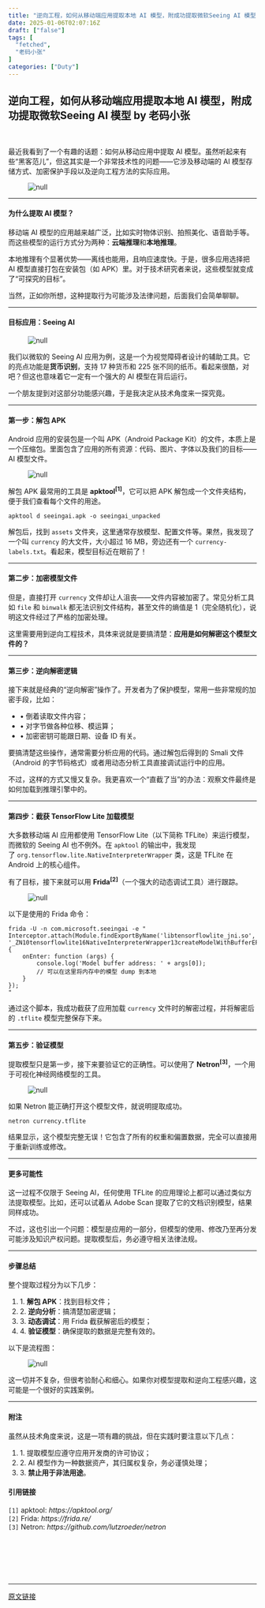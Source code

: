 ```yaml
---
title: "逆向工程，如何从移动端应用提取本地 AI 模型，附成功提取微软Seeing AI 模型"
date: 2025-01-06T02:07:16Z
draft: ["false"]
tags: [
  "fetched",
  "老码小张"
]
categories: ["Duty"]
---
```

逆向工程，如何从移动端应用提取本地 AI 模型，附成功提取微软Seeing AI 模型 by 老码小张
------
<div><p><span leaf=""> </span></p><p><span leaf="">最近我看到了一个有趣的话题：如何从移动应用中提取 AI 模型。虽然听起来有些“黑客范儿”，但这其实是一个非常技术性的问题——它涉及移动端的 AI 模型存储方式、加密保护手段以及逆向工程方法的实际应用。</span></p><figure><span leaf=""><img data-imgfileid="100004741" data-ratio="0.3685185185185185" data-type="png" data-w="1080" title="null" data-src="https://mmbiz.qpic.cn/mmbiz_png/oXqG8ETvAelNEdJ5ROlTNGzfnAp3w3ou0llia9ghWMMdD0PicfstWQ1jhNul0kcQ6aK5MhQic64H3u7dFbRIuxBew/640?wx_fmt=png&amp;from=appmsg" src="https://mmbiz.qpic.cn/mmbiz_png/oXqG8ETvAelNEdJ5ROlTNGzfnAp3w3ou0llia9ghWMMdD0PicfstWQ1jhNul0kcQ6aK5MhQic64H3u7dFbRIuxBew/640?wx_fmt=png&amp;from=appmsg"></span><figcaption></figcaption></figure><hr><h4><strong><span leaf="">为什么提取 AI 模型？</span></strong></h4><p><span leaf="">移动端 AI 模型的应用越来越广泛，比如实时物体识别、拍照美化、语音助手等。而这些模型的运行方式分为两种：</span><strong><span leaf="">云端推理</span></strong><span leaf="">和</span><strong><span leaf="">本地推理</span></strong><span leaf="">。</span></p><p><span leaf="">本地推理有个显著优势——离线也能用，且响应速度快。于是，很多应用选择把 AI 模型直接打包在安装包（如 APK）里。对于技术研究者来说，这些模型就变成了“可探究的目标”。</span></p><p><span leaf="">当然，正如你所想，这种提取行为可能涉及法律问题，后面我们会简单聊聊。</span></p><hr><h4><strong><span leaf="">目标应用：Seeing AI</span></strong></h4><figure><span leaf=""><img data-imgfileid="100004744" data-ratio="0.5100401606425703" data-type="png" data-w="996" title="null" data-src="https://mmbiz.qpic.cn/mmbiz_png/oXqG8ETvAelNEdJ5ROlTNGzfnAp3w3ouOAbPXgKBG9zB9mo1X5NZKRvjxttj11APRLib5eewd4rzicrNbmTHibA3A/640?wx_fmt=png&amp;from=appmsg" src="https://mmbiz.qpic.cn/mmbiz_png/oXqG8ETvAelNEdJ5ROlTNGzfnAp3w3ouOAbPXgKBG9zB9mo1X5NZKRvjxttj11APRLib5eewd4rzicrNbmTHibA3A/640?wx_fmt=png&amp;from=appmsg"></span><figcaption></figcaption></figure><p><span leaf="">我们以微软的 Seeing AI 应用为例，这是一个为视觉障碍者设计的辅助工具。它的亮点功能是</span><strong><span leaf="">货币识别</span></strong><span leaf="">，支持 17 种货币和 225 张不同的纸币。看起来很酷，对吧？但这也意味着它一定有一个强大的 AI 模型在背后运行。</span></p><p><span leaf="">一个朋友提到对这部分功能感兴趣，于是我决定从技术角度来一探究竟。</span></p><hr><h4><strong><span leaf="">第一步：解包 APK</span></strong></h4><p><span leaf="">Android 应用的安装包是一个叫 APK（Android Package Kit）的文件，本质上是一个压缩包。里面包含了应用的所有资源：代码、图片、字体以及我们的目标——AI 模型文件。</span></p><figure><span leaf=""><img data-imgfileid="100004742" data-ratio="0.3148148148148148" data-type="png" data-w="1080" title="null" data-src="https://mmbiz.qpic.cn/mmbiz_png/oXqG8ETvAelNEdJ5ROlTNGzfnAp3w3ouuErkcvxC9VZehYAEBK6fgP0sdvUic8XdWmHLeNj8xlqLMibnPRvOfibeQ/640?wx_fmt=png&amp;from=appmsg" src="https://mmbiz.qpic.cn/mmbiz_png/oXqG8ETvAelNEdJ5ROlTNGzfnAp3w3ouuErkcvxC9VZehYAEBK6fgP0sdvUic8XdWmHLeNj8xlqLMibnPRvOfibeQ/640?wx_fmt=png&amp;from=appmsg"></span><figcaption></figcaption></figure><p><span leaf="">解包 APK 最常用的工具是 </span><strong><span><span leaf="">apktool</span><sup><span leaf="">[1]</span></sup></span></strong><span leaf="">，它可以把 APK 解包成一个文件夹结构，便于我们查看每个文件的用途。</span></p><pre><span hidden=""><svg xmlns="http://www.w3.org/2000/svg" version="1.1" x="0px" y="0px" width="45px" height="13px" viewbox="0 0 450 130"><ellipse cx="50" cy="65" rx="50" ry="52" stroke="rgb(220,60,54)" stroke-width="2" fill="rgb(237,108,96)"></ellipse><ellipse cx="225" cy="65" rx="50" ry="52" stroke="rgb(218,151,33)" stroke-width="2" fill="rgb(247,193,81)"></ellipse><ellipse cx="400" cy="65" rx="50" ry="52" stroke="rgb(27,161,37)" stroke-width="2" fill="rgb(100,200,86)"></ellipse></svg></span><code><span leaf="">apktool d seeingai.apk -o seeingai_unpacked</span></code></pre><p><span leaf="">解包后，找到 </span><code><span leaf="">assets</span></code><span leaf=""> 文件夹，这里通常存放模型、配置文件等。果然，我发现了一个叫 </span><code><span leaf="">currency</span></code><span leaf=""> 的大文件，大小超过 16 MB，旁边还有一个 </span><code><span leaf="">currency-labels.txt</span></code><span leaf="">。看起来，模型目标近在眼前了！</span></p><hr><h4><strong><span leaf="">第二步：加密模型文件</span></strong></h4><p><span leaf="">但是，直接打开 </span><code><span leaf="">currency</span></code><span leaf=""> 文件却让人沮丧——文件内容被加密了。常见分析工具如 </span><code><span leaf="">file</span></code><span leaf=""> 和 </span><code><span leaf="">binwalk</span></code><span leaf=""> 都无法识别文件结构，甚至文件的熵值是 1（完全随机化），说明这文件经过了严格的加密处理。</span></p><p><span leaf="">这里需要用到逆向工程技术，具体来说就是要搞清楚：</span><strong><span leaf="">应用是如何解密这个模型文件的？</span></strong></p><hr><h4><strong><span leaf="">第三步：逆向解密逻辑</span></strong></h4><p><span leaf="">接下来就是经典的“逆向解密”操作了。开发者为了保护模型，常用一些非常规的加密手段，比如：</span></p><ul><li><section><span leaf="">• 倒着读取文件内容；</span></section></li><li><section><span leaf="">• 对字节做各种位移、模运算；</span></section></li><li><section><span leaf="">• 加密密钥可能跟日期、设备 ID 有关。</span></section></li></ul><p><span leaf="">要搞清楚这些操作，通常需要分析应用的代码。通过解包后得到的 Smali 文件（Android 的字节码格式）或者用动态分析工具直接调试运行中的应用。</span></p><p><span leaf="">不过，这样的方式又慢又复杂。我更喜欢一个“直截了当”的办法：观察文件最终是如何加载到推理引擎中的。</span></p><hr><h4><strong><span leaf="">第四步：截获 TensorFlow Lite 加载模型</span></strong></h4><p><span leaf="">大多数移动端 AI 应用都使用 TensorFlow Lite（以下简称 TFLite）来运行模型，而微软的 Seeing AI 也不例外。在 </span><code><span leaf="">apktool</span></code><span leaf=""> 的输出中，我发现了 </span><code><span leaf="">org.tensorflow.lite.NativeInterpreterWrapper</span></code><span leaf=""> 类，这是 TFLite 在 Android 上的核心组件。</span></p><p><span leaf="">有了目标，接下来就可以用 </span><strong><span><span leaf="">Frida</span><sup><span leaf="">[2]</span></sup></span></strong><span leaf="">（一个强大的动态调试工具）进行跟踪。</span></p><figure><span leaf=""><img data-imgfileid="100004743" data-ratio="0.5111111111111111" data-type="png" data-w="1080" title="null" data-src="https://mmbiz.qpic.cn/mmbiz_png/oXqG8ETvAelNEdJ5ROlTNGzfnAp3w3ou793P5sBR1JshicZqpMxYVWD2kECBdLjEspBkibuQjUaVVOzbiaoOGEEzw/640?wx_fmt=png&amp;from=appmsg" src="https://mmbiz.qpic.cn/mmbiz_png/oXqG8ETvAelNEdJ5ROlTNGzfnAp3w3ou793P5sBR1JshicZqpMxYVWD2kECBdLjEspBkibuQjUaVVOzbiaoOGEEzw/640?wx_fmt=png&amp;from=appmsg"></span><figcaption></figcaption></figure><p><span leaf="">以下是使用的 Frida 命令：</span></p><pre><span hidden=""><svg xmlns="http://www.w3.org/2000/svg" version="1.1" x="0px" y="0px" width="45px" height="13px" viewbox="0 0 450 130"><ellipse cx="50" cy="65" rx="50" ry="52" stroke="rgb(220,60,54)" stroke-width="2" fill="rgb(237,108,96)"></ellipse><ellipse cx="225" cy="65" rx="50" ry="52" stroke="rgb(218,151,33)" stroke-width="2" fill="rgb(247,193,81)"></ellipse><ellipse cx="400" cy="65" rx="50" ry="52" stroke="rgb(27,161,37)" stroke-width="2" fill="rgb(100,200,86)"></ellipse></svg></span><code><span leaf="">frida -U -n com.microsoft.seeingai -e </span><span><span leaf="">"</span><span leaf=""><br></span><span leaf="">Interceptor.attach(Module.findExportByName('libtensorflowlite_jni.so', '_ZN10tensorflowlite16NativeInterpreterWrapper13createModelWithBufferEPKvj'), {</span><span leaf=""><br></span><span leaf="">    onEnter: function (args) {</span><span leaf=""><br></span><span leaf="">        console.log('Model buffer address: ' + args[0]);</span><span leaf=""><br></span><span leaf="">        // 可以在这里将内存中的模型 dump 到本地</span><span leaf=""><br></span><span leaf="">    }</span><span leaf=""><br></span><span leaf="">});</span><span leaf=""><br></span><span leaf="">"</span></span></code></pre><p><span leaf="">通过这个脚本，我成功截获了应用加载 </span><code><span leaf="">currency</span></code><span leaf=""> 文件时的解密过程，并将解密后的 </span><code><span leaf="">.tflite</span></code><span leaf=""> 模型完整保存下来。</span></p><hr><h4><strong><span leaf="">第五步：验证模型</span></strong></h4><p><span leaf="">提取模型只是第一步，接下来要验证它的正确性。可以使用了 </span><strong><span><span leaf="">Netron</span><sup><span leaf="">[3]</span></sup></span></strong><span leaf="">，一个用于可视化神经网络模型的工具。</span></p><figure><span leaf=""><img data-imgfileid="100004745" data-ratio="0.6731481481481482" data-type="png" data-w="1080" title="null" data-src="https://mmbiz.qpic.cn/mmbiz_png/oXqG8ETvAelNEdJ5ROlTNGzfnAp3w3ou7xV0vxIthiaC9NWcwCtibcljE058msO8gPgjOCZUgyAAuFjGF7uM8yhQ/640?wx_fmt=png&amp;from=appmsg" src="https://mmbiz.qpic.cn/mmbiz_png/oXqG8ETvAelNEdJ5ROlTNGzfnAp3w3ou7xV0vxIthiaC9NWcwCtibcljE058msO8gPgjOCZUgyAAuFjGF7uM8yhQ/640?wx_fmt=png&amp;from=appmsg"></span><figcaption></figcaption></figure><p><span leaf="">如果 Netron 能正确打开这个模型文件，就说明提取成功。</span></p><pre><span hidden=""><svg xmlns="http://www.w3.org/2000/svg" version="1.1" x="0px" y="0px" width="45px" height="13px" viewbox="0 0 450 130"><ellipse cx="50" cy="65" rx="50" ry="52" stroke="rgb(220,60,54)" stroke-width="2" fill="rgb(237,108,96)"></ellipse><ellipse cx="225" cy="65" rx="50" ry="52" stroke="rgb(218,151,33)" stroke-width="2" fill="rgb(247,193,81)"></ellipse><ellipse cx="400" cy="65" rx="50" ry="52" stroke="rgb(27,161,37)" stroke-width="2" fill="rgb(100,200,86)"></ellipse></svg></span><code><span leaf="">netron currency.tflite</span></code></pre><p><span leaf="">结果显示，这个模型完整无误！它包含了所有的权重和偏置数据，完全可以直接用于重新训练或修改。</span></p><hr><h4><strong><span leaf="">更多可能性</span></strong></h4><p><span leaf="">这一过程不仅限于 Seeing AI，任何使用 TFLite 的应用理论上都可以通过类似方法提取模型。比如，还可以试着从 Adobe Scan 提取了它的文档识别模型，结果同样成功。</span></p><p><span leaf="">不过，这也引出一个问题：<span textstyle="">模型是应用的一部分，但模型的使用、修改乃至再分发可能涉及知识产权问题。提取模型后，务必遵守相关法律法规</span>。</span></p><hr><h4><strong><span leaf="">步骤总结</span></strong></h4><p><span leaf="">整个提取过程分为以下几步：</span></p><ol><li><section><span leaf="">1. </span><strong><span leaf="">解包 APK</span></strong><span leaf="">：找到目标文件；</span></section></li><li><section><span leaf="">2. </span><strong><span leaf="">逆向分析</span></strong><span leaf="">：搞清楚加密逻辑；</span></section></li><li><section><span leaf="">3. </span><strong><span leaf="">动态调试</span></strong><span leaf="">：用 Frida 截获解密后的模型；</span></section></li><li><section><span leaf="">4. </span><strong><span leaf="">验证模型</span></strong><span leaf="">：确保提取的数据是完整有效的。</span></section></li></ol><p><span leaf="">以下是流程图：</span></p><figure><span leaf=""><img data-imgfileid="100004746" data-ratio="2.466666666666667" data-type="png" data-w="360" title="null" data-src="https://mmbiz.qpic.cn/mmbiz_png/oXqG8ETvAelNEdJ5ROlTNGzfnAp3w3ouGCP9A47OS5eKEhpTCNvP64icGHs0eLXPej8gwsic7QXJE5eGcVVOezOw/640?wx_fmt=png&amp;from=appmsg" src="https://mmbiz.qpic.cn/mmbiz_png/oXqG8ETvAelNEdJ5ROlTNGzfnAp3w3ouGCP9A47OS5eKEhpTCNvP64icGHs0eLXPej8gwsic7QXJE5eGcVVOezOw/640?wx_fmt=png&amp;from=appmsg"></span><figcaption></figcaption></figure><p><span leaf="">这一切并不复杂，但很考验耐心和细心。如果你对模型提取和逆向工程感兴趣，这可能是一个很好的实践案例。</span></p><hr><h4><strong><span leaf="">附注</span></strong></h4><p><span leaf="">虽然从技术角度来说，这是一项有趣的挑战，但在实践时要注意以下几点：</span></p><ol><li><section><span leaf="">1. 提取模型应遵守应用开发商的许可协议；</span></section></li><li><section><span leaf="">2. AI 模型作为一种数据资产，其归属权复杂，务必谨慎处理；</span></section></li><li><section><span leaf="">3. </span><strong><span leaf="">禁止用于非法用途</span></strong><span leaf="">。</span></section></li></ol><h4><span leaf="">引用链接</span></h4><p><code><span leaf="">[1]</span></code><span leaf=""> apktool: </span><i><span leaf="">https://apktool.org/</span></i><span leaf=""><br></span><code><span leaf="">[2]</span></code><span leaf=""> Frida: </span><i><span leaf="">https://frida.re/</span></i><span leaf=""><br></span><code><span leaf="">[3]</span></code><span leaf=""> Netron: </span><i><span leaf="">https://github.com/lutzroeder/netron</span></i><span leaf=""><br></span></p><p><span leaf=""><br></span></p><p><span leaf=""> </span></p><section><span leaf=""><br></span></section><p><mp-style-type data-value="3"></mp-style-type></p></div>  
<hr>
<a href="https://mp.weixin.qq.com/s/76PRGFzwPPbCzAEfjsVLDw",target="_blank" rel="noopener noreferrer">原文链接</a>
